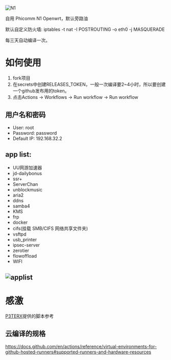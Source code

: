 ![N1](https://github.com/mingxiaoyu/N1Openwrt/workflows/N1/badge.svg)

自用 Phicomm N1 Openwrt，默认旁路油

默认自定义防火墙: iptables -t nat -I POSTROUTING -o eth0 -j MASQUERADE

每三天自动编译一次。

# 如何使用
1. fork项目
2. 在secrets中创建RELEASES_TOKEN，一般一次编译要2~4小时，所以要创建一个github发布用的token。
3. 点击Actions -> Workflows -> Run workflow -> Run workflow

## 用户名和密码
 * User: root
 * Password: password
 * Default IP: 192.168.32.2


## app list:
 * UU网游加速器
 * jd-dailybonus
 * ssr+
 * ServerChan
 * unblockmusic
 * aria2
 * ddns
 * samba4
 * KMS 
 * frp
 * docker
 * cifs(挂载 SMB/CIFS 网络共享文件夹)
 * vsftpd
 * usb_printer
 * ipsec-server
 * zerotier
 * flowoffload
 * WIFI
 
 ![applist](https://github.com/mingxiaoyu/N1Openwrt/blob/main/imgs/mini.PNG?raw=true)
------
 # 感激 
 [P3TERX](https://github.com/P3TERX/Actions-OpenWrt)提供的脚本参考
 
 ## 云编译的规格
https://docs.github.com/en/actions/reference/virtual-environments-for-github-hosted-runners#supported-runners-and-hardware-resources

